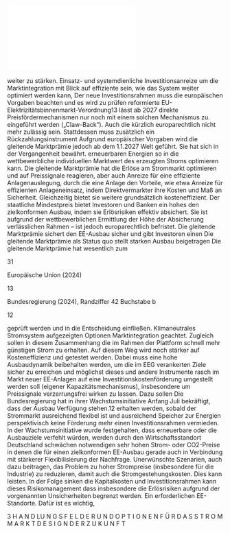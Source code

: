 ![./pages/page33.pdf](../assets/./pages/page33.pdf)




weiter zu stärken.
Einsatz- und systemdienliche Investitionsanreize
um die Marktintegration mit Blick auf effiziente
sein, wie das System weiter optimiert werden kann,
Der neue Investitionsrahmen muss die europäischen Vorgaben beachten und es wird zu prüfen
reformierte EU-Elektrizitätsbinnenmarkt-Verordnung13 lässt ab 2027 direkte Preisfördermechanismen nur noch mit einem solchen Mechanismus zu.
eingeführt werden („Claw-Back“). Auch die kürzlich
europa­rechtlich nicht mehr zulässig sein. Stattdessen muss zusätzlich ein Rückzahlungsinstrument
Aufgrund europäischer Vorgaben wird die gleitende Marktprämie jedoch ab dem 1.1.2027
Welt geführt. Sie hat sich in der Vergangenheit bewährt.
erneuerbaren Energien so in die wettbewerbliche
individuellen Marktwert des erzeugten Stroms optimieren kann. Die gleitende Marktprämie hat die
Erlöse am Strommarkt optimieren und auf Preissignale reagieren, aber auch Anreize für eine effiziente Anlagenauslegung, durch die eine Anlage den
Vorteile, wie etwa Anreize für effizienten Anlageneinsatz, indem Direktvermarkter ihre Kosten und
Maß an Sicherheit. Gleichzeitig bietet sie weitere
grundsätzlich kosteneffizient. Der staatliche Mindestpreis bietet Investoren und Banken ein hohes
den zielkonformen Ausbau, indem sie Erlösrisiken effektiv absichert. Sie ist aufgrund der wettbewerblichen Ermittlung der Höhe der Absicherung
verlässlichen Rahmen – ist jedoch europarechtlich befristet. Die gleitende Marktprämie sichert
den EE-Ausbau sicher und gibt Investoren einen
Die gleitende Marktprämie als Status quo stellt
starken Ausbau beigetragen
Die gleitende Marktprämie hat wesentlich zum

31

Europäische Union (2024)

13

Bundesregierung (2024), Randziffer 42 Buchstabe b

12

geprüft werden und in die Entscheidung einfließen.
Klimaneutrales Stromsystem aufgezeigten Optionen
Marktintegration geachtet. Zugleich sollen in diesem Zusammenhang die im Rahmen der Plattform
schnell mehr günstigen Strom zu erhalten. Auf diesem Weg wird noch stärker auf Kosteneffizienz und
getestet werden. Dabei muss eine hohe Ausbaudynamik beibehalten werden, um die im EEG verankerten Ziele sicher zu erreichen und möglichst
dieses und andere Instrumente rasch im Markt
neuer EE-Anlagen auf eine Investitionskostenförderung umgestellt werden soll (eigener Kapazitätsmechanismus), insbesondere um Preissignale verzerrungsfrei wirken zu lassen. Dazu sollen
Die Bundesregierung hat in ihrer Wachstumsinitiative Anfang Juli bekräftigt, dass der Ausbau
Verfügung stehen.12
erhalten werden, sobald der Strommarkt ausreichend flexibel ist und ausreichend Speicher zur
Energien perspektivisch keine Förderung mehr
einen Investitionsrahmen vermieden. In der Wachstumsinitiative wurde festgehalten, dass erneuerbare
oder die Ausbauziele verfehlt würden, werden durch
den Wirtschaftsstandort Deutschland schwächen
notwendigen sehr hohen Strom- oder CO2-Preise
in denen die für einen zielkonformen EE-Ausbau
gerade auch in Verbindung mit stärkerer Flexibilisierung der Nachfrage. Unerwünschte Szenarien,
auch dazu beitragen, das Problem zu hoher Strompreise (insbesondere für die Industrie) zu reduzieren,
damit auch die Stromgestehungskosten. Dies kann
leisten. In der Folge sinken die Kapitalkosten und
Investitionsrahmen kann dieses Risikomanagement
dass insbesondere die Erlösrisiken aufgrund der vorgenannten Unsicherheiten begrenzt werden. Ein
erforderlichen EE-Standorte. Dafür ist es wichtig,

3 H A N D LU N G S F E L D E R U N D O P T I O N E N F Ü R D A S S T R O M M A R K T D E S I G N D E R Z U K U N F T
